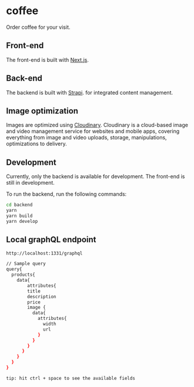 # coffee

Order coffee for your visit.

## Front-end

The front-end is built with [Next.js](https://nextjs.org/).

## Back-end

The backend is built with [Strapi](https://strapi.io/). for integrated content management.

## Image optimization

Images are optimized using [Cloudinary](https://cloudinary.com/). Cloudinary is a cloud-based image and video management service for websites and mobile apps, covering everything from image and video uploads, storage, manipulations, optimizations to delivery.

## Development

Currently, only the backend is available for development. The front-end is still in development.

To run the backend, run the following commands:

```bash
cd backend
yarn
yarn build
yarn develop
```

## Local graphQL endpoint

```bash
http://localhost:1331/graphql

// Sample query
query{
  products{
    data{
    	attributes{
        title
        description
        price
        image {
          data{
            attributes{
              width
              url
            }
          }
        }
      }
    }
  }
}

tip: hit ctrl + space to see the available fields
```
